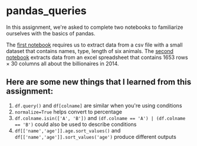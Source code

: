 # pandas_queries
 
In this assignment, we're asked to complete two notebooks to familiarize ourselves with the basics of pandas.

The [first notebook](/01-Animals.ipynb) requires us to extract data from a csv file with a small dataset that contains names, type, length of six animals. The [second notebook](/02-Billionaires.ipynb) extracts data from an excel spreadsheet that contains 1653 rows × 30 columns all about the billionaires in 2014.

## Here are some new things that I learned from this assignment:
1. `df.query()` and `df[colname]` are similar when you're using conditions
2. `normalize=True` helps convert to percentage
3. `df.colname.isin(['A', 'B'])` and `(df.colname == 'A') | (df.colname == 'B')` could also be used to describe conditions
4. `df[['name','age']].age.sort_values()` and `df[['name','age']].sort_values('age')` produce different outputs
